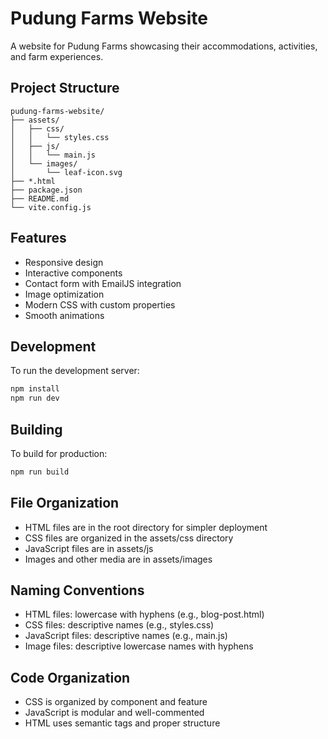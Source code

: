 # Pudung Farms Website

A website for Pudung Farms showcasing their accommodations, activities, and farm experiences.

## Project Structure

```
pudung-farms-website/
├── assets/
│   ├── css/
│   │   └── styles.css
│   ├── js/
│   │   └── main.js
│   └── images/
│       └── leaf-icon.svg
├── *.html
├── package.json
├── README.md
└── vite.config.js
```

## Features

- Responsive design
- Interactive components
- Contact form with EmailJS integration
- Image optimization
- Modern CSS with custom properties
- Smooth animations

## Development

To run the development server:

```bash
npm install
npm run dev
```

## Building

To build for production:

```bash
npm run build
```

## File Organization

- HTML files are in the root directory for simpler deployment
- CSS files are organized in the assets/css directory
- JavaScript files are in assets/js
- Images and other media are in assets/images

## Naming Conventions

- HTML files: lowercase with hyphens (e.g., blog-post.html)
- CSS files: descriptive names (e.g., styles.css)
- JavaScript files: descriptive names (e.g., main.js)
- Image files: descriptive lowercase names with hyphens

## Code Organization

- CSS is organized by component and feature
- JavaScript is modular and well-commented
- HTML uses semantic tags and proper structure